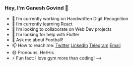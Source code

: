 ### Hey, I'm Ganesh Govind 👋

- 🔭 I’m currently working on Handwritten Digit Recognition
- 🌱 I’m currently learning React
- 👯 I’m looking to collaborate on Web Dev projects
- 🤔 I’m looking for help with Flutter 
- 💬 Ask me about Football!
- 📫 How to reach me:  [Twitter](https://twitter.com/GaneshGovind7) [LinkedIn](https://www.linkedin.com/in/xenodromekid/) [Telegram](https://t.me/XenodromeKID) [Email](ganeshgovindlive@outlook.com)
- 😄 Pronouns: He/His
- ⚡ Fun fact: I love gym more than coding!
-->
